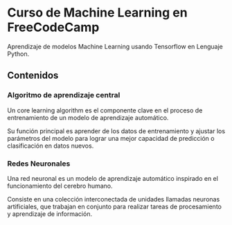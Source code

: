 # Curso de Machine Learning en FreeCodeCamp
Aprendizaje de modelos Machine Learning usando Tensorflow en Lenguaje Python.

## Contenidos

### Algoritmo de aprendizaje central

Un core learning algorithm es el componente clave en el proceso de entrenamiento de un modelo de aprendizaje automático. 

Su función principal es aprender de los datos de entrenamiento y ajustar los parámetros del modelo para lograr una mejor capacidad de predicción o clasificación en datos nuevos.

### Redes Neuronales

Una red neuronal es un modelo de aprendizaje automático inspirado en el funcionamiento del cerebro humano. 

Consiste en una colección interconectada de unidades llamadas neuronas artificiales, que trabajan en conjunto para realizar tareas de procesamiento y aprendizaje de información.

